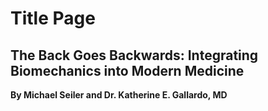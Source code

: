 <div class="title-page">
  <h1 id="ref-title-page" data-toc="false">Title Page</h1>
  <h2 data-toc="false">The Back Goes Backwards: Integrating Biomechanics into Modern Medicine</h2>
  <p><strong>By Michael Seiler and Dr. Katherine E. Gallardo, MD</strong></p>
</div>
